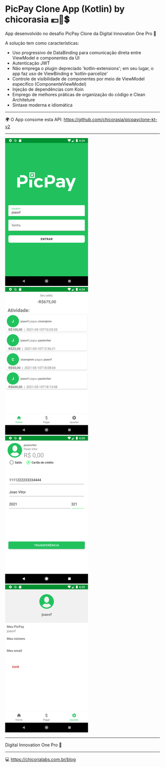 # PicPay Clone App (Kotlin)  by chicorasia :euro::money_with_wings::heavy_dollar_sign:

App desenvolvido no desafio PicPay Clone da Digital Innovation One Pro :orange_heart:

A solução tem como características: 

- Uso progressivo de DataBinding para comunicação direta entre ViewModel e componentes da UI
- Autenticação JWT
- Não emprega o plugin depreciado 'kotlin-extensions'; em seu lugar, o app faz uso de ViewBinding e 'kotlin-parcelize'
- Controle de visibilidade de componentes por meio de ViewModel específico (ComponenteViewModel)
- Injeção de dependências com Koin
- Emprego de melhores práticas de organização do código e Clean Architeture
- Sintaxe moderna e idiomática


***
:earth_africa: O App consome esta API: https://github.com/chicorasia/picpayclone-kt-v2
***


![tela de login](Screenshot_1.png)
![tela home](Screenshot_2.png)
![tela de transferencia](Screenshot_3.png)
![tela de ajustes](Screenshot_4.png)

****
Digital Innovation One Pro :orange_heart: 
****
:computer: https://chicorialabs.com.br/blog
